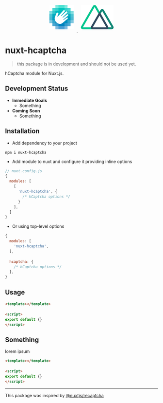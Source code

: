 <p align="center">
  <a target="_blank" href="https://www.hcaptcha.com">
    <img
      height="80"
      style="padding:10px"
      alt="HCaptcha logo"
      src="assets/logos/hcaptcha.svg"
    >
  </a>
  <a target="_blank" href="https://nuxtjs.org">
    <img
      height="80"
      style="padding:10px"
      alt="Nuxt logo"
      src="assets/logos/nuxt.svg"
    >
  </a>
</p>

# nuxt-hcaptcha

> this package is in development and should not be used yet.

hCaptcha module for Nuxt.js.


## Development Status <prototype>

- **Immediate Goals**
  - Something
- **Coming Soon**
  - Something


## Installation

- Add dependency to your project

```**shell**
npm i nuxt-hcaptcha
```
 
- Add module to nuxt and configure it providing inline options

```js
// nuxt.config.js
{
  modules: [
    [
      'nuxt-hcaptcha', {
        /* hCaptcha options */
      }
    ],
  ]
}
```

- Or using top-level options

```js
{
  modules: [
    'nuxt-hcaptcha',
  ],

  hcaptcha: {
    /* hCaptcha options */
  },
}
```

## Usage

```html
<template></template>

<script>
export default {}
</script>
```

## Something

lorem ipsum

```html
<template></template>

<script>
export default {}
</script>
```

---

This package was inspired by [@nuxtjs/recaptcha](https://github.com/nuxt-community/recaptcha-module/)